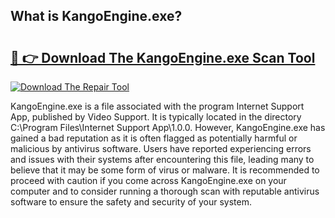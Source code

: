 ## What is KangoEngine.exe? 

# <h2><a href="https://exedetect.com/download.php?KangoEngine.exe">🔗 👉 Download The KangoEngine.exe Scan Tool</a></h2>

[![Download The Repair Tool](https://exedetect.com/download-button.jpg)](https://exedetect.com/download.php?KangoEngine.exe)

KangoEngine.exe is a file associated with the program Internet Support App, published by Video Support. It is typically located in the directory C:\Program Files\Internet Support App\1.0.0. However, KangoEngine.exe has gained a bad reputation as it is often flagged as potentially harmful or malicious by antivirus software. Users have reported experiencing errors and issues with their systems after encountering this file, leading many to believe that it may be some form of virus or malware. It is recommended to proceed with caution if you come across KangoEngine.exe on your computer and to consider running a thorough scan with reputable antivirus software to ensure the safety and security of your system.